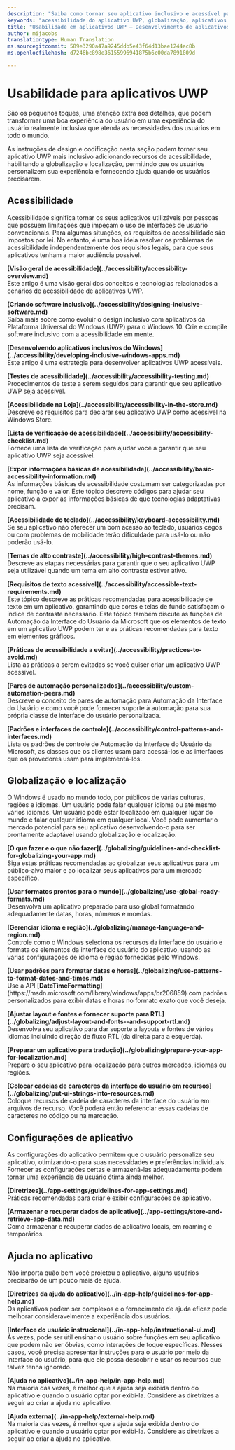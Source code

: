 ```yaml
---
description: "Saiba como tornar seu aplicativo inclusivo e acessível para pessoas ao redor do mundo."
keywords: "acessibilidade do aplicativo UWP, globalização, aplicativos de design inclusivo, requisitos de aplicativo de acessibilidade"
title: "Usabilidade em aplicativos UWP – Desenvolvimento de aplicativos do Windows"
author: mijacobs
translationtype: Human Translation
ms.sourcegitcommit: 589e3290a47a9245ddb5e43f64d13bae1244ac8b
ms.openlocfilehash: d7246bc898e36155996941875b6c00da7891809d

---
```

# Usabilidade para aplicativos UWP

<link rel="stylesheet" href="https://az835927.vo.msecnd.net/sites/uwp/Resources/css/custom.css">

São os pequenos toques, uma atenção extra aos detalhes, que podem transformar uma boa experiência do usuário em uma experiência do usuário realmente inclusiva que atenda as necessidades dos usuários em todo o mundo.

As instruções de design e codificação nesta seção podem tornar seu aplicativo UWP mais inclusivo adicionando recursos de acessibilidade, habilitando a globalização e localização, permitindo que os usuários personalizem sua experiência e fornecendo ajuda quando os usuários precisarem.


## Acessibilidade

Acessibilidade significa tornar os seus aplicativos utilizáveis por pessoas que possuem limitações que impeçam o uso de interfaces de usuário convencionais. Para algumas situações, os requisitos de acessibilidade são impostos por lei. No entanto, é uma boa ideia resolver os problemas de acessibilidade independentemente dos requisitos legais, para que seus aplicativos tenham a maior audiência possível.

<div class="side-by-side">
<div class="side-by-side-content">
  <div class="side-by-side-content-left">
<p><b>[Visão geral de acessibilidade](../accessibility/accessibility-overview.md)</b> <br/> Este artigo é uma visão geral dos conceitos e tecnologias relacionados a cenários de acessibilidade de aplicativos UWP.</p>
  </div>
  <div class="side-by-side-content-right">
<p><b>[Criando software inclusivo](../accessibility/designing-inclusive-software.md)</b><br/>Saiba mais sobre como evoluir o design inclusivo com aplicativos da Plataforma Universal do Windows (UWP) para o Windows 10.  Crie e compile software inclusivo com a acessibilidade em mente.</p>
  </div>
</div>
</div>

<div class="side-by-side">
<div class="side-by-side-content">
  <div class="side-by-side-content-left">
<p><b>[Desenvolvendo aplicativos inclusivos do Windows](../accessibility/developing-inclusive-windows-apps.md)</b><br/> Este artigo é uma estratégia para desenvolver aplicativos UWP acessíveis.</p>
  </div>
  <div class="side-by-side-content-right">
<p><b>[Testes de acessibilidade](../accessibility/accessibility-testing.md) </b><br/>Procedimentos de teste a serem seguidos para garantir que seu aplicativo UWP seja acessível.</p>
  </div>
</div>
</div>

<div class="side-by-side">
<div class="side-by-side-content">
  <div class="side-by-side-content-left">
<p><b>[Acessibilidade na Loja](../accessibility/accessibility-in-the-store.md)</b><br/>Descreve os requisitos para declarar seu aplicativo UWP como acessível na Windows Store.</p>
  </div>
  <div class="side-by-side-content-right">
<p><b>[Lista de verificação de acessibilidade](../accessibility/accessibility-checklist.md)</b><br/>Fornece uma lista de verificação para ajudar você a garantir que seu aplicativo UWP seja acessível.</p>
  </div>
</div>
</div>

<div class="side-by-side">
<div class="side-by-side-content">
  <div class="side-by-side-content-left">
<p><b>[Expor informações básicas de acessibilidade](../accessibility/basic-accessibility-information.md)</b><br/>As informações básicas de acessibilidade costumam ser categorizadas por nome, função e valor. Este tópico descreve códigos para ajudar seu aplicativo a expor as informações básicas de que tecnologias adaptativas precisam.</p>
  </div>
  <div class="side-by-side-content-right">
<p><b>[Acessibilidade do teclado](../accessibility/keyboard-accessibility.md)</b><br/>Se seu aplicativo não oferecer um bom acesso ao teclado, usuários cegos ou com problemas de mobilidade terão dificuldade para usá-lo ou não poderão usá-lo.</p>
  </div>
</div>
</div>

<div class="side-by-side">
<div class="side-by-side-content">
  <div class="side-by-side-content-left">
<p><b>[Temas de alto contraste](../accessibility/high-contrast-themes.md)</b><br/>Descreve as etapas necessárias para garantir que o seu aplicativo UWP seja utilizável quando um tema em alto contraste estiver ativo. </p>
  </div>
  <div class="side-by-side-content-right">
<p><b>[Requisitos de texto acessível](../accessibility/accessible-text-requirements.md)</b><br/>Este tópico descreve as práticas recomendadas para acessibilidade de texto em um aplicativo, garantindo que cores e telas de fundo satisfaçam o índice de contraste necessário. Este tópico também discute as funções de Automação da Interface do Usuário da Microsoft que os elementos de texto em um aplicativo UWP podem ter e as práticas recomendadas para texto em elementos gráficos.</p>
  </div>
</div>
</div>

<div class="side-by-side">
<div class="side-by-side-content">
  <div class="side-by-side-content-left">
<p><b>[Práticas de acessibilidade a evitar](../accessibility/practices-to-avoid.md)</b><br/>Lista as práticas a serem evitadas se você quiser criar um aplicativo UWP acessível.</p>
  </div>
  <div class="side-by-side-content-right">
<p><b>[Pares de automação personalizados](../accessibility/custom-automation-peers.md)</b><br/>Descreve o conceito de pares de automação para Automação da Interface do Usuário e como você pode fornecer suporte à automação para sua própria classe de interface do usuário personalizada.</p>
  </div>
</div>
</div>

<div class="side-by-side">
<div class="side-by-side-content">
  <div class="side-by-side-content-left">
<p><b>[Padrões e interfaces de controle](../accessibility/control-patterns-and-interfaces.md)</b><br/>Lista os padrões de controle de Automação da Interface do Usuário da Microsoft, as classes que os clientes usam para acessá-los e as interfaces que os provedores usam para implementá-los.</p>
  </div>
  <div class="side-by-side-content-right">
<p><b></b>   
</p>
  </div>
</div>
</div>



## Globalização e localização

O Windows é usado no mundo todo, por públicos de várias culturas, regiões e idiomas. Um usuário pode falar qualquer idioma ou até mesmo vários idiomas. Um usuário pode estar localizado em qualquer lugar do mundo e falar qualquer idioma em qualquer local. Você pode aumentar o mercado potencial para seu aplicativo desenvolvendo-o para ser prontamente adaptável usando globalização e localização.

<div class="side-by-side">
<div class="side-by-side-content">
  <div class="side-by-side-content-left">
<p><b>[O que fazer e o que não fazer](../globalizing/guidelines-and-checklist-for-globalizing-your-app.md)</b><br/>Siga estas práticas recomendadas ao globalizar seus aplicativos para um público-alvo maior e ao localizar seus aplicativos para um mercado específico.</p>
  </div>
  <div class="side-by-side-content-right">
<p><b>[Usar formatos prontos para o mundo](../globalizing/use-global-ready-formats.md)</b><br/>Desenvolva um aplicativo preparado para uso global formatando adequadamente datas, horas, números e moedas.</p>
  </div>
</div>
</div>

<div class="side-by-side">
<div class="side-by-side-content">
  <div class="side-by-side-content-left">
<p><b>[Gerenciar idioma e região](../globalizing/manage-language-and-region.md)</b><br/>Controle como o Windows seleciona os recursos da interface do usuário e formata os elementos da interface do usuário do aplicativo, usando as várias configurações de idioma e região fornecidas pelo Windows.</p>
  </div>
  <div class="side-by-side-content-right">
<p><b>[Usar padrões para formatar datas e horas](../globalizing/use-patterns-to-format-dates-and-times.md)</b><br/>Use a API [<strong>DateTimeFormatting</strong>] (https://msdn.microsoft.com/library/windows/apps/br206859) com padrões personalizados para exibir datas e horas no formato exato que você deseja.</p>
  </div>
</div>
</div>

<div class="side-by-side">
<div class="side-by-side-content">
  <div class="side-by-side-content-left">
<p><b>[Ajustar layout e fontes e fornecer suporte para RTL](../globalizing/adjust-layout-and-fonts--and-support-rtl.md)</b><br/>Desenvolva seu aplicativo para dar suporte a layouts e fontes de vários idiomas incluindo direção de fluxo RTL (da direita para a esquerda).</p>
  </div>
  <div class="side-by-side-content-right">
<p><b>[Preparar um aplicativo para tradução](../globalizing/prepare-your-app-for-localization.md)</b><br/>Prepare o seu aplicativo para localização para outros mercados, idiomas ou regiões.</p>
  </div>
</div>
</div>

<div class="side-by-side">
<div class="side-by-side-content">
  <div class="side-by-side-content-left">
<p><b>[Colocar cadeias de caracteres da interface do usuário em recursos](../globalizing/put-ui-strings-into-resources.md)</b><br/>Coloque recursos de cadeia de caracteres da interface do usuário em arquivos de recurso. Você poderá então referenciar essas cadeias de caracteres no código ou na marcação.</p>
  </div>
  <div class="side-by-side-content-right">
<b></b>   
<p></p>
  </div>
</div>
</div>


## Configurações de aplicativo

As configurações do aplicativo permitem que o usuário personalize seu aplicativo, otimizando-o para suas necessidades e preferências individuais. Fornecer as configurações certas e armazená-las adequadamente podem tornar uma experiência de usuário ótima ainda melhor.

<div class="side-by-side">
<div class="side-by-side-content">
  <div class="side-by-side-content-left">
<p><b>[Diretrizes](../app-settings/guidelines-for-app-settings.md)</b><br/>Práticas recomendadas para criar e exibir configurações de aplicativo.</p>
  </div>
  <div class="side-by-side-content-right">
<p><b>[Armazenar e recuperar dados de aplicativo](../app-settings/store-and-retrieve-app-data.md)</b><br/>Como armazenar e recuperar dados de aplicativo locais, em roaming e temporários.</p>
  </div>
</div>
</div>

## Ajuda no aplicativo
Não importa quão bem você projetou o aplicativo, alguns usuários precisarão de um pouco mais de ajuda.

<div class="side-by-side">
<div class="side-by-side-content">
  <div class="side-by-side-content-left">
<p><b>[Diretrizes da ajuda do aplicativo](../in-app-help/guidelines-for-app-help.md)</b><br/>Os aplicativos podem ser complexos e o fornecimento de ajuda eficaz pode melhorar consideravelmente a experiência dos usuários.
</p>
  </div>
  <div class="side-by-side-content-right">
<p><b>[Interface do usuário instrucional](../in-app-help/instructional-ui.md)</b><br/>Às vezes, pode ser útil ensinar o usuário sobre funções em seu aplicativo que podem não ser óbvias, como interações de toque específicas. Nesses casos, você precisa apresentar instruções para o usuário por meio da interface do usuário, para que ele possa descobrir e usar os recursos que talvez tenha ignorado.</p>
  </div>
</div>
</div>

<div class="side-by-side">
<div class="side-by-side-content">
  <div class="side-by-side-content-left">
<p><b>[Ajuda no aplicativo](../in-app-help/in-app-help.md)</b><br/>Na maioria das vezes, é melhor que a ajuda seja exibida dentro do aplicativo e quando o usuário optar por exibi-la. Considere as diretrizes a seguir ao criar a ajuda no aplicativo.</p>
  </div>
  <div class="side-by-side-content-right">
<p><b>[Ajuda externa](../in-app-help/external-help.md)</b><br/>Na maioria das vezes, é melhor que a ajuda seja exibida dentro do aplicativo e quando o usuário optar por exibi-la. Considere as diretrizes a seguir ao criar a ajuda no aplicativo.</p>
  </div>
</div>
</div>



<!--HONumber=Aug16_HO5-->



